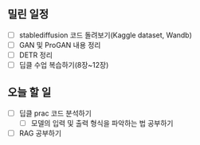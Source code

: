 ## 밀린 일정
- [ ] stablediffusion 코드 돌려보기(Kaggle dataset, Wandb)
- [ ] GAN 및 ProGAN 내용 정리
- [ ] DETR 정리
- [ ] 딥클 수업 복습하기(8장~12장)

## 오늘 할 일
- [ ] 딥클 prac 코드 분석하기
	- [ ] 모델의 입력 및 출력 형식을 파악하는 법 공부하기
- [ ] RAG 공부하기